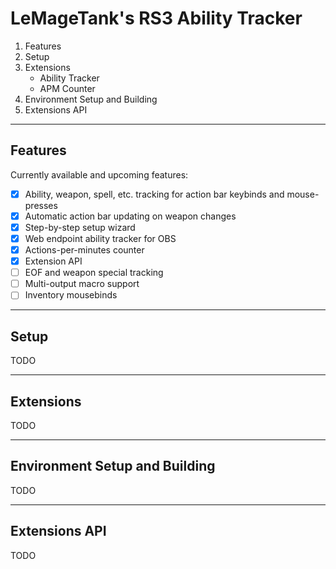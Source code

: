 # LeMageTank's RS3 Ability Tracker

1. Features
2. Setup
3. Extensions
   - Ability Tracker
   - APM Counter
4. Environment Setup and Building
5. Extensions API

---
## Features
Currently available and upcoming features:
- [x] Ability, weapon, spell, etc. tracking for action bar keybinds and mouse-presses
- [x] Automatic action bar updating on weapon changes
- [x] Step-by-step setup wizard
- [x] Web endpoint ability tracker for OBS
- [x] Actions-per-minutes counter
- [x] Extension API
- [ ] EOF and weapon special tracking
- [ ] Multi-output macro support
- [ ] Inventory mousebinds

---
## Setup
TODO

---
## Extensions
TODO

---
## Environment Setup and Building
TODO

---
## Extensions API
TODO
